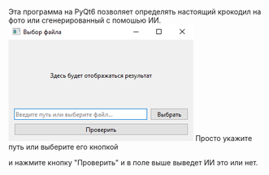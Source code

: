 Эта программа на PyQt6 позволяет определять настоящий крокодил на фото или сгенерированный с помошью ИИ.
![image](App.png)
Просто укажите путь или выберите его кнопкой

и нажмите кнопку "Проверить" и в поле выше выведет ИИ это или нет.
